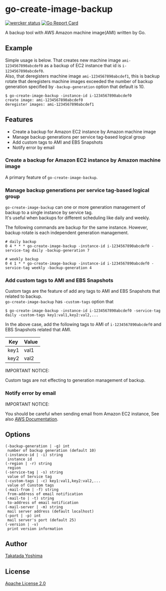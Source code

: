 # go-create-image-backup

[![wercker status](https://app.wercker.com/status/e49ed2149efc24b7a997fd6ee35578bb/s/master "wercker status")](https://app.wercker.com/project/byKey/e49ed2149efc24b7a997fd6ee35578bb)
[![Go Report Card](https://goreportcard.com/badge/github.com/heartbeatsjp/go-create-image-backup)](https://goreportcard.com/report/github.com/heartbeatsjp/go-create-image-backup)

A backup tool with AWS Amazon machine image(AMI) written by Go.  


## Example

Simple usage is below. That creates new machine image `ami-1234567890abcdef0` as a backup of EC2 instance that id is `i-1234567890abcdef0`.  
Also, that deregisters machine image `ami-1234567890abcdef1`, this is backup rotate that deregisters machine images exceeded the number of backup generation specified by `-backup-generation` option that default is 10.  

```
$ go-create-image-backup -instance-id i-1234567890abcdef0
create image: ami-1234567890abcdef0
deregister images: ami-1234567890abcdef1
```


## Features

- Create a backup for Amazon EC2 instance by Amazon machine image
- Manage backup generations per service tag-based logical group
- Add custom tags to AMI and EBS Snapshots
- Notify error by email


### Create a backup for Amazon EC2 instance by Amazon machine image

A primary feature of `go-create-image-backup`.  


### Manage backup generations per service tag-based logical group

`go-create-image-backup` can one or more generation management of backup to a single instance by service tag.  
It's useful when backups for different scheduling like daily and weekly.  

The following commands are backup for the same instance. However, backup rotate is each independent generation management.  

```
# daily backup
0 4 * * * go-create-image-backup -instance-id i-1234567890abcdef0 -service-tag daily -backup-generation 7

# weekly backup
0 4 1 * * go-create-image-backup -instance-id i-1234567890abcdef0 -service-tag weekly -backup-generation 4
```


### Add custom tags to AMI and EBS Snapshots

Custom tags are the feature of add any tags to AMI and EBS Snapshots that related to backup.  
`go-create-image-backup` has `-custom-tags` option that  

```
$ go-create-image-backup -instance-id i-1234567890abcdef0 -service-tag daily -custom-tags key1:val1,key2:val2,...
```

In the above case, add the following tags to AMI of `i-1234567890abcdef0` and EBS Snapshots related that AMI.  

|Key|Value|
|---|---|
|key1|val1|
|key2|val2|

IMPORTANT NOTICE:  

Custom tags are not effecting to generation management of backup.  


### Notify error by email

IMPORTANT NOTICE:  

You should be careful when sending email from Amazon EC2 instance, See also [AWS Documentation](https://docs.aws.amazon.com/ses/latest/DeveloperGuide/limits.html#limits-ec2).  


## Options

```
(-backup-generation | -g) int
 number of backup generation (default 10)
(-instance-id | -i) string
 instance id
(-region | -r) string
 region
(-service-tag | -s) string
 value of Service tag
(-custom-tags | -c) key1:val1,key2:val2,...
 value of Cunstom tags
(-mail-from | -f) string
 from-address of email notification
(-mail-to | -t) string
 to-address of email notification
(-mail-server | -m) string
 mail server address (default localhost)
(-port | -p) int
 mail server's port (default 25)
(-version | -v)
 print version information
```


## Author

[Takatada Yoshima](https://github.com/shiimaxx)  


## License

[Apache License 2.0](https://github.com/heartbeatsjp/go-create-image-backup/blob/master/LICENSE)  
